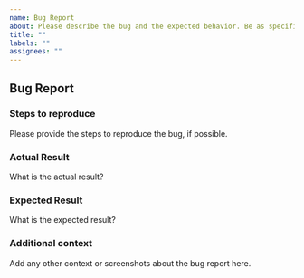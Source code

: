 ```yaml
---
name: Bug Report
about: Please describe the bug and the expected behavior. Be as specific as possible, and include any relevant details or error messages.
title: ""
labels: ""
assignees: ""
---
```


## Bug Report

### Steps to reproduce

Please provide the steps to reproduce the bug, if possible.

### Actual Result

What is the actual result?

### Expected Result

What is the expected result?

### Additional context

Add any other context or screenshots about the bug report here.

